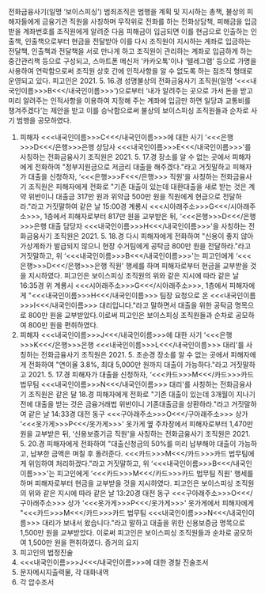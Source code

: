 전화금융사기(일명 ‘보이스피싱') 범죄조직은 범행을 계획 및 지시하는 총책, 불상의 피해자들에게 금융기관 직원을 사칭하며 무작위로 전화를 하는 전화상담책, 피해금을 입금받을 계좌번호를 조직원에게 알려준 다음 피해금이 입금되면 이를 현금으로 인출하는 인출책, 인출책으로부터 현금을 전달받아 이를 다시 조직원이 지시하는 계좌로 입금하는 전달책, 인출책과 전달책을 서로 만나게 하고 조직원이 관리하는 계좌로 입금하게 하는 중간관리책 등으로 구성되고, 스마트폰 메신저 ‘카카오톡'이나 ‘텔레그램' 등으로 가명을 사용하여 연락함으로써 조직원 상호 간에 인적사항을 알 수 없도록 하는 점조직 형태로 운영되고 있다.
피고인은 2021. 5. 16.경 성명불상의 전화금융사기 조직원(일명 ‘<<<내국인이름>>>B<<</내국인이름>>>')으로부터 ‘내가 알려주는 곳으로 가서 돈을 받고 미리 알려주는 인적사항을 이용하여 지정해 주는 계좌에 입금만 하면 일당과 교통비를 챙겨주겠다'는 제안을 받고 이를 승낙함으로써 불상의 보이스피싱 조직원들과 순차로 사기 범행을 공모하였다.
1. 피해자 <<<내국인이름>>>C<<</내국인이름>>>에 대한 사기
‘<<<은행>>>D<<</은행>>>은행 상담사 <<<내국인이름>>>E<<</내국인이름>>>'를 사칭하는 전화금융사기 조직원은 2021. 5. 17.경 장소를 알 수 없는 곳에서 피해자에게 전화하여 "정부지원금으로 저금리 대출을 해주겠다."라고 거짓말하고 피해자가 대출을 신청하자, ‘<<<은행>>>F<<</은행>>> 직원'을 사칭하는 전화금융사기 조직원은 피해자에게 전화로 "기존 대출이 있는데 대환대출을 새로 받는 것은 계약 위반이니 대출금 317만 원과 위약금 500만 원을 직원에게 현금으로 전달하라."라고 거짓말하여 같은 날 15:00경 계룡시 <<<시아래주소>>>G<<</시아래주소>>>, 1층에서 피해자로부터 817만 원을 교부받은 뒤, ‘<<<은행>>>D<<</은행>>>은행 대출 담당자 <<<내국인이름>>>H<<</내국인이름>>>'을 사칭하는 전화금융사기 조직원은 2021. 5. 18.경 다시 피해자에게 전화하여 "신용이 좋지 않아 가상계좌가 발급되지 않으니 현장 수거팀에게 공탁금 800만 원을 전달하라."라고 거짓말하고, 위 ‘<<<내국인이름>>>B<<</내국인이름>>>'는 피고인에게 ‘<<<은행>>>D<<</은행>>>은행 직원' 행세를 하며 피해자로부터 현금을 교부받을 것을 지시하였다.
피고인은 보이스피싱 조직원의 위와 같은 지시에 따라 같은 날 16:35경 위 계룡시 <<<시아래주소>>>G<<</시아래주소>>>, 1층에서 피해자에게 "<<<내국인이름>>>H<<</내국인이름>>> 팀장 요청으로 온 <<<내국인이름>>>I<<</내국인이름>>> 대리입니다."라고 말하면서 대출을 위한 공탁금 명목으로 800만 원을 교부받았다.이로써 피고인은 보이스피싱 조직원들과 순차로 공모하여 800만 원을 편취하였다.
2. 피해자 <<<내국인이름>>>J<<</내국인이름>>>에 대한 사기
‘<<<은행>>>K<<</은행>>>은행 <<<내국인이름>>>L<<</내국인이름>>> 대리'를 사칭하는 전화금융사기 조직원은 2021. 5. 초순경 장소를 알 수 없는 곳에서 피해자에게 전화하여 "연이율 3.8%, 최대 5,000만 원까지 대출이 가능하다."라고 거짓말하고 2021. 5. 17.경 피해자가 대출을 신청하자, ‘<<<카드>>>M<<</카드>>>카드 법무팀 <<<내국인이름>>>N<<</내국인이름>>> 대리'를 사칭하는 전화금융사기 조직원은 같은 달 18.경 피해자에게 전화로 "기존 대출이 있는데 3개월이 지나기 전에 대출을 받는 것은 금융거래법 위반이니 기존대출금을 상환하라."라고 거짓말하여 같은 날 14:33경 대전 동구 <<<구아래주소>>>O<<</구아래주소>>> 상가 ‘<<<옷가게>>>P<<</옷가게>>>' 옷가게 옆 주차장에서 피해자로부터 1,470만 원을 교부받은 뒤, ‘신용보증기금 직원'을 사칭하는 전화금융사기 조직원은 2021. 5. 20.경 피해자에게 전화하여 "대출신청금의 50%를 미리 납부해야 대출이 가능하고, 납부한 금액은 며칠 후 돌려준다. <<<카드>>>M<<</카드>>>카드 법무팀에게 위임하여 처리하겠다."라고 거짓말하고, 위 ‘<<<내국인이름>>>B<<</내국인이름>>>'는 피고인에게 ‘<<<카드>>>M<<</카드>>>카드 법무팀 직원' 행세를 하며 피해자로부터 현금을 교부받을 것을 지시하였다.
피고인은 보이스피싱 조직원의 위와 같은 지시에 따라 같은 날 13:20경 대전 동구 <<<구아래주소>>>O<<</구아래주소>>> 상가 ‘<<<옷가게>>>P<<</옷가게>>>' 옷가게에서 피해자에게 "<<<카드>>>M<<</카드>>>카드 법무팀 <<<내국인이름>>>N<<</내국인이름>>> 대리가 보내서 왔습니다."라고 말하고 대출을 위한 신용보증금 명목으로 1,500만 원을 교부받았다.
이로써 피고인은 보이스피싱 조직원들과 순차로 공모하여 1,500만 원을 편취하였다. 증거의 요지
1. 피고인의 법정진술
1. <<<내국인이름>>>J<<</내국인이름>>>에 대한 경찰 진술조서
1. 문자메시지출력물, 각 대화내역
1. 각 압수조서